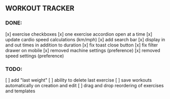 ## WORKOUT TRACKER

### DONE:

[x] exercise checkboxes
[x] one exercise accordion open at a time
[x] update cardio speed calculations (km/mph)
[x] add search bar
[x] display in and out times in addition to duration
[x] fix toast close button
[x] fix filter drawer on mobile
[x] removed machine settings (preference)
[x] removed speed settings (preference)

### TODO:

[ ] add "last weight"
[ ] ability to delete last exercise
[ ] save workouts automatically on creation and edit
[ ] drag and drop reordering of exercises and templates
